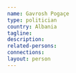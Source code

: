 ```yaml
---
name: Gavrosh Pogaçe
type: politician
country: Albania
tagline:
description:
related-persons:
connections:
layout: person
---
```

